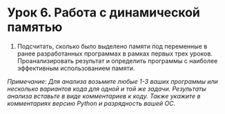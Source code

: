 # Урок 6. Работа с динамической памятью

1. Подсчитать, сколько было выделено памяти под переменные в ранее разработанных программах в рамках первых трех уроков. Проанализировать результат и определить программы с наиболее эффективным использованием памяти.

*Примечание: Для анализа возьмите любые 1-3 ваших программы или несколько вариантов кода для одной и той же задачи. Результаты анализа вставьте в виде комментариев к коду. Также укажите в комментариях версию Python и разрядность вашей ОС.*
